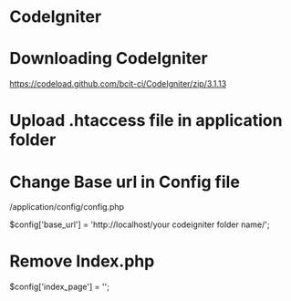 # CodeIgniter

# Downloading CodeIgniter
https://codeload.github.com/bcit-ci/CodeIgniter/zip/3.1.13

# Upload .htaccess file in application folder

# Change Base url in Config file
/application/config/config.php

$config['base_url'] = 'http://localhost/your codeigniter folder name/';

# Remove Index.php
$config['index_page'] = '';
